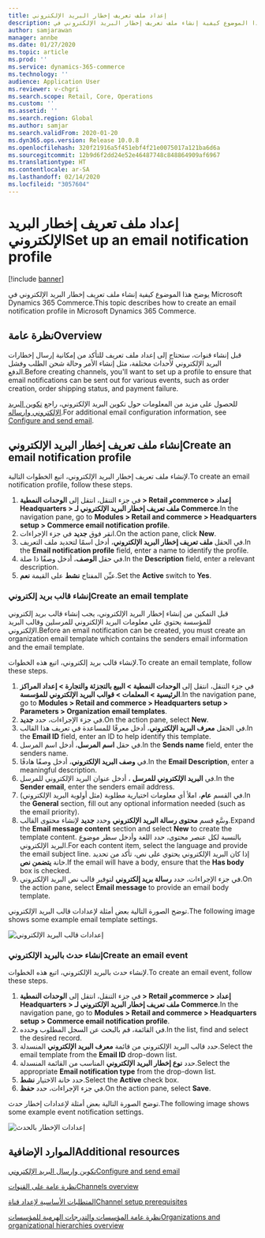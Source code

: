 ```yaml
---
title: إعداد ملف تعريف إخطار البريد الإلكتروني
description: يوضح هذا الموضوع كيفية إنشاء ملف تعريف إخطار البريد الإلكتروني في Microsoft Dynamics 365 Commerce.
author: samjarawan
manager: annbe
ms.date: 01/27/2020
ms.topic: article
ms.prod: ''
ms.service: dynamics-365-commerce
ms.technology: ''
audience: Application User
ms.reviewer: v-chgri
ms.search.scope: Retail, Core, Operations
ms.custom: ''
ms.assetid: ''
ms.search.region: Global
ms.author: samjar
ms.search.validFrom: 2020-01-20
ms.dyn365.ops.version: Release 10.0.8
ms.openlocfilehash: 320f21916a5f451ebf4f21e0075017a121ba6d6a
ms.sourcegitcommit: 12b9d6f2dd24e52e46487748c848864909af6967
ms.translationtype: HT
ms.contentlocale: ar-SA
ms.lasthandoff: 02/14/2020
ms.locfileid: "3057604"
---
```

# <a name="set-up-an-email-notification-profile"></a><span data-ttu-id="76d90-103">إعداد ملف تعريف إخطار البريد الإلكتروني</span><span class="sxs-lookup"><span data-stu-id="76d90-103">Set up an email notification profile</span></span>


[!include [banner](includes/banner.md)]

<span data-ttu-id="76d90-104">يوضح هذا الموضوع كيفية إنشاء ملف تعريف إخطار البريد الإلكتروني في Microsoft Dynamics 365 Commerce.</span><span class="sxs-lookup"><span data-stu-id="76d90-104">This topic describes how to create an email notification profile in Microsoft Dynamics 365 Commerce.</span></span>

## <a name="overview"></a><span data-ttu-id="76d90-105">نظرة عامة</span><span class="sxs-lookup"><span data-stu-id="76d90-105">Overview</span></span>

<span data-ttu-id="76d90-106">قبل إنشاء قنوات، ستحتاج إلى إعداد ملف تعريف للتأكد من إمكانية إرسال إخطارات البريد الإلكتروني لأحداث مختلفة، مثل إنشاء الأمر وحالة شحن الطلب وفشل الدفع.</span><span class="sxs-lookup"><span data-stu-id="76d90-106">Before creating channels, you'll want to set up a profile to ensure that email notifications can be sent out for various events, such as order creation, order shipping status, and payment failure.</span></span>

<span data-ttu-id="76d90-107">للحصول على مزيد من المعلومات حول تكوين البريد الإلكتروني، راجع [تكوين البريد الإلكتروني وإرساله](https://docs.microsoft.com/en-us/dynamics365/fin-ops-core/fin-ops/organization-administration/configure-email).</span><span class="sxs-lookup"><span data-stu-id="76d90-107">For additional email configuration information, see [Configure and send email](https://docs.microsoft.com/en-us/dynamics365/fin-ops-core/fin-ops/organization-administration/configure-email).</span></span>

## <a name="create-an-email-notification-profile"></a><span data-ttu-id="76d90-108">إنشاء ملف تعريف إخطار البريد الإلكتروني</span><span class="sxs-lookup"><span data-stu-id="76d90-108">Create an email notification profile</span></span>

<span data-ttu-id="76d90-109">لإنشاء ملف تعريف إخطار البريد الإلكتروني، اتبع الخطوات التالية.</span><span class="sxs-lookup"><span data-stu-id="76d90-109">To create an email notification profile, follow these steps.</span></span>

1. <span data-ttu-id="76d90-110">في جزء التنقل، انتقل إلى **الوحدات النمطية \> Retail وcommerce \> إعداد Headquarters \> ملف تعريف إخطار البريد الإلكتروني لـ Commerce**‬.</span><span class="sxs-lookup"><span data-stu-id="76d90-110">In the navigation pane, go to **Modules \> Retail and commerce \> Headquarters setup \> Commerce email notification profile**.</span></span>
1. <span data-ttu-id="76d90-111">انقر فوق **جديد** في جزء الإجراءات.</span><span class="sxs-lookup"><span data-stu-id="76d90-111">On the action pane, click **New**.</span></span>
1. <span data-ttu-id="76d90-112">في الحقل **ملف تعريف إخطار البريد الإلكتروني**، أدخل اسمًا لتحديد ملف التعريف.</span><span class="sxs-lookup"><span data-stu-id="76d90-112">In the **Email notification profile** field, enter a name to identify the profile.</span></span>
1. <span data-ttu-id="76d90-113">في حقل **الوصف**، أدخل وصفًا ذا صلة.</span><span class="sxs-lookup"><span data-stu-id="76d90-113">In the **Description** field, enter a relevant description.</span></span>
1. <span data-ttu-id="76d90-114">عيِّن المفتاح **نشط** على القيمة **نعم**.</span><span class="sxs-lookup"><span data-stu-id="76d90-114">Set the **Active** switch to **Yes**.</span></span>

### <a name="create-an-email-template"></a><span data-ttu-id="76d90-115">إنشاء قالب بريد إلكتروني</span><span class="sxs-lookup"><span data-stu-id="76d90-115">Create an email template</span></span>

<span data-ttu-id="76d90-116">قبل التمكين من إنشاء إخطار البريد الإلكتروني، يجب إنشاء قالب بريد إلكتروني للمؤسسة يحتوي علي معلومات البريد الإلكتروني للمرسلين وقالب البريد الإلكتروني.</span><span class="sxs-lookup"><span data-stu-id="76d90-116">Before an email notification can be created, you must create an organization email template which contains the senders email information and the email template.</span></span>

<span data-ttu-id="76d90-117">لإنشاء قالب بريد إلكتروني، اتبع هذه الخطوات.</span><span class="sxs-lookup"><span data-stu-id="76d90-117">To create an email template, follow these steps.</span></span>

1. <span data-ttu-id="76d90-118">في جزء التنقل، انتقل إلى **الوحدات النمطية \> البيع بالتجزئة والتجارة \> إعداد المراكز الرئيسية \> المعلمات \> قوالب البريد الإلكتروني للمؤسسة**.</span><span class="sxs-lookup"><span data-stu-id="76d90-118">In the navigation pane, go to **Modules \> Retail and commerce \> Headquarters setup \> Parameters \> Organization email templates**.</span></span>
1. <span data-ttu-id="76d90-119">في جزء الإجراءات، حدد **جديد**.</span><span class="sxs-lookup"><span data-stu-id="76d90-119">On the action pane, select **New**.</span></span>
1. <span data-ttu-id="76d90-120">في الحقل **معرف البريد الإلكتروني**، أدخل معرفًا للمساعدة في تعريف هذا القالب.</span><span class="sxs-lookup"><span data-stu-id="76d90-120">In the **Email ID** field, enter an ID to help identify this template.</span></span>
1. <span data-ttu-id="76d90-121">في حقل **اسم المرسل**، أدخل اسم المرسل‏‎.</span><span class="sxs-lookup"><span data-stu-id="76d90-121">In the **Sends name** field, enter the senders name.</span></span>
1. <span data-ttu-id="76d90-122">في **وصف البريد الإلكتروني**، أدخل وصفًا هادفًا.</span><span class="sxs-lookup"><span data-stu-id="76d90-122">In the **Email Description**, enter a meaningful description.</span></span>
1. <span data-ttu-id="76d90-123">في **‏‫البريد الإلكتروني للمرسل‬** ، أدخل عنوان البريد الإلكتروني للمرسل.</span><span class="sxs-lookup"><span data-stu-id="76d90-123">In the **Sender email**, enter the senders email address.</span></span>
1. <span data-ttu-id="76d90-124">في القسم **عام**، املأ أي معلومات اختيارية مطلوبة (مثل أولوية البريد الإلكتروني).</span><span class="sxs-lookup"><span data-stu-id="76d90-124">In the **General** section, fill out any optional information needed (such as the email priority).</span></span>
1. <span data-ttu-id="76d90-125">وسَّع قسم **محتوى رسالة البريد الإلكتروني** وحدد **جديد** لإنشاء محتوى القالب.</span><span class="sxs-lookup"><span data-stu-id="76d90-125">Expand the **Email message content** section and select **New** to create the template content.</span></span> <span data-ttu-id="76d90-126">بالنسبة لكل عنصر محتوى، حدد اللغة وأدخل سطر موضوع البريد الإلكتروني.</span><span class="sxs-lookup"><span data-stu-id="76d90-126">For each content item, select the language and provide the email subject line.</span></span> <span data-ttu-id="76d90-127">إذا كان البريد الإلكتروني يحتوي على نص، تأكد من تحديد خانة **‏‫يتضمن نص‬**.</span><span class="sxs-lookup"><span data-stu-id="76d90-127">If the email will have a body, ensure that the **Has body** box is checked.</span></span>
1. <span data-ttu-id="76d90-128">في جزء الإجراءات، حدد **رسالة بريد إلكتروني** لتوفير قالب نص البريد الإلكتروني.</span><span class="sxs-lookup"><span data-stu-id="76d90-128">On the action pane, select **Email message** to provide an email body template.</span></span>

<span data-ttu-id="76d90-129">توضح الصورة التالية بعض أمثلة لإعدادات قالب البريد الإلكتروني.</span><span class="sxs-lookup"><span data-stu-id="76d90-129">The following image shows some example email template settings.</span></span>

![إعدادات قالب البريد الإلكتروني](media/email-template.png)

### <a name="create-an-email-event"></a><span data-ttu-id="76d90-131">إنشاء حدث بالبريد الإلكتروني</span><span class="sxs-lookup"><span data-stu-id="76d90-131">Create an email event</span></span>

<span data-ttu-id="76d90-132">لإنشاء حدث بالبريد الإلكتروني، اتبع هذه الخطوات.</span><span class="sxs-lookup"><span data-stu-id="76d90-132">To create an email event, follow these steps.</span></span>

1. <span data-ttu-id="76d90-133">في جزء التنقل، انتقل إلى **الوحدات النمطية \> Retail وcommerce \> إعداد Headquarters \> ملف تعريف إخطار البريد الإلكتروني لـ Commerce**‬.</span><span class="sxs-lookup"><span data-stu-id="76d90-133">In the navigation pane, go to **Modules \> Retail and commerce \> Headquarters setup \> Commerce email notification profile**.</span></span>
1. <span data-ttu-id="76d90-134">في القائمة، قم بالبحث عن السجل المطلوب وحدده.</span><span class="sxs-lookup"><span data-stu-id="76d90-134">In the list, find and select the desired record.</span></span> 
1. <span data-ttu-id="76d90-135">حدد قالب البريد الإلكتروني من قائمة **معرف البريد الإلكتروني** المنسدلة.</span><span class="sxs-lookup"><span data-stu-id="76d90-135">Select the email template from the **Email ID** drop-down list.</span></span>
1. <span data-ttu-id="76d90-136">حدد **نوع إخطار البريد الإلكتروني** المناسب من القائمة المنسدلة.</span><span class="sxs-lookup"><span data-stu-id="76d90-136">Select the appropriate **Email notification type** from the drop-down list.</span></span>
1. <span data-ttu-id="76d90-137">حدد خانة الاختيار **نشط**.</span><span class="sxs-lookup"><span data-stu-id="76d90-137">Select the **Active** check box.</span></span>
1. <span data-ttu-id="76d90-138">في جزء الإجراءات، حدد **حفظ**.</span><span class="sxs-lookup"><span data-stu-id="76d90-138">On the action pane, select **Save**.</span></span>

<span data-ttu-id="76d90-139">توضح الصورة التالية بعض أمثلة لإعدادات إخطار حدث.</span><span class="sxs-lookup"><span data-stu-id="76d90-139">The following image shows some example event notification settings.</span></span>

![إعدادات الإخطار بالحدث](media/email-notification-profile.png)

## <a name="additional-resources"></a><span data-ttu-id="76d90-141">الموارد الإضافية</span><span class="sxs-lookup"><span data-stu-id="76d90-141">Additional resources</span></span>

[<span data-ttu-id="76d90-142">تكوين وإرسال البريد الإلكتروني</span><span class="sxs-lookup"><span data-stu-id="76d90-142">Configure and send email</span></span>](https://docs.microsoft.com/en-us/dynamics365/fin-ops-core/fin-ops/organization-administration/configure-email)

[<span data-ttu-id="76d90-143">نظرة عامة على القنوات</span><span class="sxs-lookup"><span data-stu-id="76d90-143">Channels overview</span></span>](channels-overview.md)

[<span data-ttu-id="76d90-144">المتطلبات الأساسية‬ لإعداد قناة</span><span class="sxs-lookup"><span data-stu-id="76d90-144">Channel setup prerequisites</span></span>](channels-prerequisites.md)

[<span data-ttu-id="76d90-145">نظرة عامة المؤسسات والتدرجات الهرمية للمؤسسات</span><span class="sxs-lookup"><span data-stu-id="76d90-145">Organizations and organizational hierarchies overview</span></span>](../fin-ops-core/fin-ops/organization-administration/organizations-organizational-hierarchies.md?toc=/dynamics365/commerce/toc.json)
